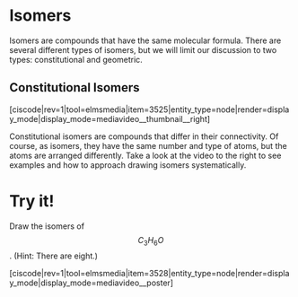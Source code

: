 # Isomers



Isomers are compounds that have the same molecular formula.  There are several different types of isomers, but we will limit our discussion to two types: constitutional and geometric.

## Constitutional Isomers

<media-video>[ciscode|rev=1|tool=elmsmedia|item=3525|entity_type=node|render=display_mode|display_mode=mediavideo__thumbnail__right]</media-video>


Constitutional isomers are compounds that differ in their connectivity.  Of course, as isomers, they have the same number and type of atoms, but the atoms are arranged differently.  Take a look at the video to the right to see examples and how to approach drawing isomers systematically.   




# Try it!

Draw the isomers of <houck-math>$$C_3H_6O$$</houck-math>.  (Hint: There are eight.)

<media-video>[ciscode|rev=1|tool=elmsmedia|item=3528|entity_type=node|render=display_mode|display_mode=mediavideo__poster]</media-video>

<houck-math> </houck-math>